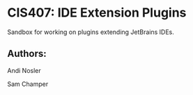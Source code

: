 # CIS407: IDE Extension Plugins

Sandbox for working on plugins extending JetBrains IDEs.

## Authors:

Andi Nosler

Sam Champer
